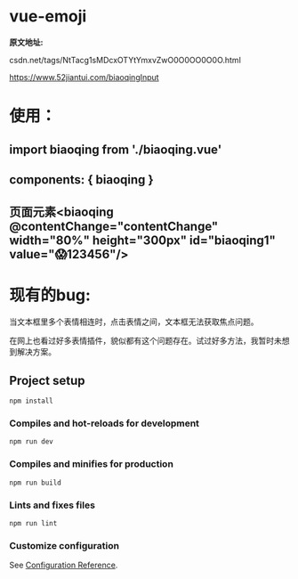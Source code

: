 # vue-emoji

**原文地址:**

csdn.net/tags/NtTacg1sMDcxOTYtYmxvZwO0O0OO0O0O.html

 https://www.52jiantui.com/biaoqingInput

# 使用：

## import biaoqing from './biaoqing.vue'

## components: { biaoqing }

## 页面元素<biaoqing @contentChange="contentChange" width="80%" height="300px" id="biaoqing1" value="😱123456"/>

# 现有的bug:

当文本框里多个表情相连时，点击表情之间，文本框无法获取焦点问题。

在网上也看过好多表情插件，貌似都有这个问题存在。试过好多方法，我暂时未想到解决方案。

## Project setup
```
npm install
```

### Compiles and hot-reloads for development
```
npm run dev
```

### Compiles and minifies for production
```
npm run build
```

### Lints and fixes files
```
npm run lint
```

### Customize configuration
See [Configuration Reference](https://cli.vuejs.org/config/).





